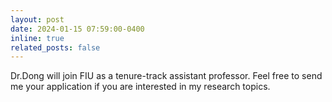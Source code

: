 ```yaml
---
layout: post
date: 2024-01-15 07:59:00-0400
inline: true
related_posts: false
---
```


Dr.Dong will join FIU as a tenure-track assistant professor. Feel free to send me your application if you are interested in my research topics.
